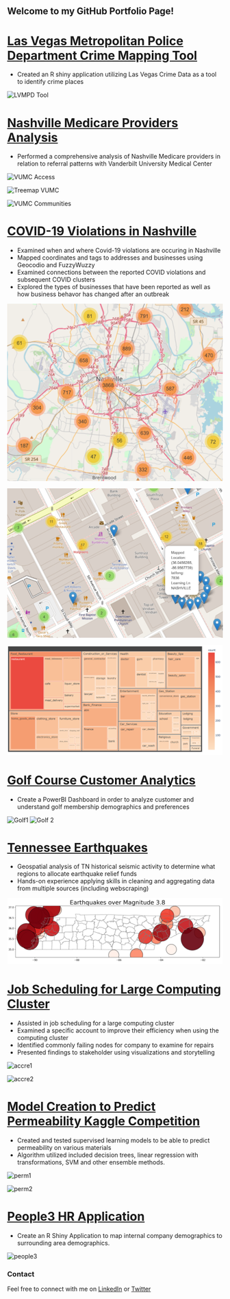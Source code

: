 


## Welcome to my GitHub Portfolio Page!

# [Las Vegas Metropolitan Police Department Crime Mapping Tool](https://alvinwendt.shinyapps.io/LVMPD_Crime_Mapping_Tool/)
- Created an R shiny application utilizing Las Vegas Crime Data as a tool to identify crime places

![LVMPD Tool](https://user-images.githubusercontent.com/70002987/114630577-8a999500-9c80-11eb-8cdf-39100dacef71.png)

# [Nashville Medicare Providers Analysis](https://sites.google.com/view/nashvilleprovidersds4/home?authuser=0)
- Performed a comprehensive analysis of Nashville Medicare providers in relation to referral patterns with Vanderbilt University Medical Center

![VUMC Access](https://user-images.githubusercontent.com/70002987/114630612-9b4a0b00-9c80-11eb-9b04-73c6127324dc.png)

![Treemap VUMC](https://user-images.githubusercontent.com/70002987/114630611-9b4a0b00-9c80-11eb-9dd1-4e2fbee8bc73.png)

![VUMC Communities](https://user-images.githubusercontent.com/70002987/114630613-9be2a180-9c80-11eb-8e55-40afb813464a.png)


# [COVID-19 Violations in Nashville]()
- Examined when and where Covid-19 violations are occuring in Nashville
- Mapped coordinates and tags to addresses and businesses using Geocodio and FuzzyWuzzy
- Examined connections between the reported COVID violations and subsequent COVID clusters
- Explored the types of businesses that have been reported as well as how business behavor has changed after an outbreak

![](/images/ClusterMap.PNG)

![](/images/zoomed.PNG)

![](/images/heatmapCOVID.PNG)

# [Golf Course Customer Analytics]()
- Create a PowerBI Dashboard in order to analyze customer and understand golf membership demographics and preferences

![Golf1](https://user-images.githubusercontent.com/70002987/114630650-ad2bae00-9c80-11eb-9f25-04baf2a2217c.png)
![Golf 2](https://user-images.githubusercontent.com/70002987/114630648-ac931780-9c80-11eb-9c3b-abc7371ca3e4.png)

# [Tennessee Earthquakes]()
- Geospatial analysis of TN historical seismic activity to determine what regions to allocate earthquake relief funds
- Hands-on experience applying skills in cleaning and aggregating data from multiple sources (including webscraping)

![](/images/Capture.PNG)

# [Job Scheduling for Large Computing Cluster]()
- Assisted in job scheduling for a large computing cluster
- Examined a specific account to improve their efficiency when using the computing cluster
- Identified commonly failing nodes for company to examine for repairs
- Presented findings to stakeholder using visualizations and storytelling

![accre1](https://user-images.githubusercontent.com/70002987/114630553-78b7f200-9c80-11eb-9993-a4d1e5a9f902.png)

![accre2](https://user-images.githubusercontent.com/70002987/114630554-79508880-9c80-11eb-8f80-a9dd5d336938.png)

# [Model Creation to Predict Permeability Kaggle Competition](https://www.kaggle.com/c/nsspermeability/leaderboard)
- Created and tested supervised learning models to be able to predict permeability on various materials
- Algorithm utilized included decision trees, linear regression with transformations, SVM and other ensemble methods.

<img width="186" alt="perm1" src="https://user-images.githubusercontent.com/70002987/114630695-c5033200-9c80-11eb-8969-02f56cf1dd21.png">

![perm2](https://user-images.githubusercontent.com/70002987/114630692-c46a9b80-9c80-11eb-954e-9c7dcee0df9c.png)

# [People3 HR Application](https://alvinwendt.shinyapps.io/People3_Census_Nashville/)
- Create an R Shiny Application to map internal company demographics to surrounding area demographics.

![people3](https://user-images.githubusercontent.com/70002987/114630723-d0565d80-9c80-11eb-9f36-8adaec4b5512.png)

### Contact

Feel free to connect with me on [LinkedIn](https://www.linkedin.com/in/alvinwendt/) or [Twitter](https://twitter.com/alvinwendt)
